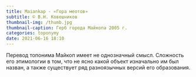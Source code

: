 ```yaml
---
title: Maiankap - «Гора меотов»
subtitle: © В.Н. Ковешников
thumbnail-img: /thumb.jpg
thumbnail-caption: Герб города Майкопа 2005 г.
categories: toponymy
date: 2021-06-16 18:10
---
```

Перевод топонима Майкоп имеет не однозначный смысл. Сложность его этимологии в том, что не ясно какой объект изначально им был назван, а также существует ряд разноязычных версий его образования.
